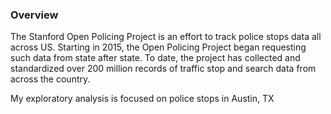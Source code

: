 ### Overview  

The Stanford Open Policing Project is an effort to track police stops data all across US. Starting in 2015, the Open Policing Project began requesting such data from state after state. To date, the project has collected and standardized over 200 million records of traffic stop and search data from across the country.

My exploratory analysis is focused on police stops in Austin, TX
